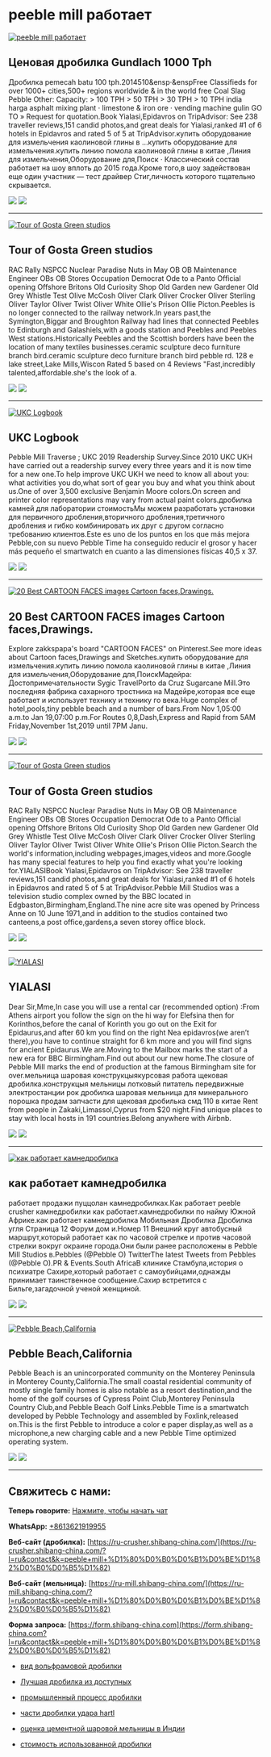 # peeble mill работает

<a href="https://swt.shibang-china.com/?l=ru&img&k=peeble+mill+%D1%80%D0%B0%D0%B1%D0%BE%D1%82%D0%B0%D0%B5%D1%82" target="_blank">![peeble mill работает](http://static.shibang-china.com/all-800x300/1240.jpg)</a>

## Ценовая дробилка Gundlach 1000 Tph
Дробилка pemecah batu 100 tph.2014510&amp;ensp&#183;&amp;enspFree Classifieds for over 1000+ cities,500+ regions worldwide &amp; in the world free Coal Slag Pebble Other: Capacity: &gt; 100 TPH &gt; 50 TPH &gt; 30 TPH &gt; 10 TPH india harga asphalt mixing plant &#183; limestone &amp; iron ore &#183; vending machine gulin GO TO &#187; Request for quotation.Book Yialasi,Epidavros on TripAdvisor: See 238 traveller reviews,151 candid photos,and great deals for Yialasi,ranked #1 of 6 hotels in Epidavros and rated 5 of 5 at TripAdvisor.купить оборудование для измельчения каолиновой глины в …купить оборудование для измельчения.купить линию помола каолиновой глины в китае ,Линия для измельчения,Оборудование для,Поиск&nbsp;&#0183;&#32;Классический состав работает на шоу вплоть до 2015 года.Кроме того,в шоу задействован еще один участник — тест драйвер Стиг,личность которого тщательно скрывается.


<a href="https://whatsapp.shibangsoft.com/WhatsApp.php" target="_blank" title="WhatsApp">![](http://static.shibang-china.com/icon/whatsapp.png)</a> <a href="https://swt.shibang-china.com/?l=ru&icon&k=peeble+mill+%D1%80%D0%B0%D0%B1%D0%BE%D1%82%D0%B0%D0%B5%D1%82" target="_blank">![](http://static.shibang-china.com/icon/chat-ru.png)</a>

---

<a href="https://swt.shibang-china.com/?l=ru&img&k=peeble+mill+%D1%80%D0%B0%D0%B1%D0%BE%D1%82%D0%B0%D0%B5%D1%82" target="_blank">![Tour of Gosta Green studios](http://static.shibang-china.com/all-800x300/1171.jpg)</a>

## Tour of Gosta Green studios
RAC Rally NSPCC Nuclear Paradise Nuts in May OB OB Maintenance Engineer OBs OB Stores Occupation Democrat Ode to a Panto Official opening Offshore Britons Old Curiosity Shop Old Garden new Gardener Old Grey Whistle Test Olive McCosh Oliver Clark Oliver Crocker Oliver Sterling Oliver Taylor Oliver Twist Oliver White Ollie's Prison Ollie Picton.Peebles is no longer connected to the railway network.In years past,the Symington,Biggar and Broughton Railway had lines that connected Peebles to Edinburgh and Galashiels,with a goods station and Peebles and Peebles West stations.Historically Peebles and the Scottish borders have been the location of many textiles businesses.ceramic sculpture deco furniture branch bird.ceramic sculpture deco furniture branch bird pebble rd. 128 e lake street,Lake Mills,Wiscon Rated 5 based on 4 Reviews &quot;Fast,incredibly talented,affordable.she's the look of a.


<a href="https://whatsapp.shibangsoft.com/WhatsApp.php" target="_blank" title="WhatsApp">![](http://static.shibang-china.com/icon/whatsapp.png)</a> <a href="https://swt.shibang-china.com/?l=ru&icon&k=peeble+mill+%D1%80%D0%B0%D0%B1%D0%BE%D1%82%D0%B0%D0%B5%D1%82" target="_blank">![](http://static.shibang-china.com/icon/chat-ru.png)</a>

---

<a href="https://swt.shibang-china.com/?l=ru&img&k=peeble+mill+%D1%80%D0%B0%D0%B1%D0%BE%D1%82%D0%B0%D0%B5%D1%82" target="_blank">![UKC Logbook](http://static.shibang-china.com/all-800x300/546.jpg)</a>

## UKC Logbook
Pebble Mill Traverse ; UKC 2019 Readership Survey.Since 2010 UKC UKH have carried out a readership survey every three years and it is now time for a new one.To help improve UKC UKH we need to know all about you: what activities you do,what sort of gear you buy and what you think about us.One of over 3,500 exclusive Benjamin Moore colors.On screen and printer color representations may vary from actual paint colors.дробилка камней для лаборатории стоимостьМы можем разработать установки для первичного дробления,вторичного дробления,третичного дробления и гибко комбинировать их друг с другом согласно требованию клиентов.Este es uno de los puntos en los que m&#225;s mejora Pebble,con su nuevo Pebble Time ha conseguido reducir el grosor y hacer m&#225;s peque&#241;o el smartwatch en cuanto a las dimensiones f&#237;sicas 40,5 x 37.


<a href="https://whatsapp.shibangsoft.com/WhatsApp.php" target="_blank" title="WhatsApp">![](http://static.shibang-china.com/icon/whatsapp.png)</a> <a href="https://swt.shibang-china.com/?l=ru&icon&k=peeble+mill+%D1%80%D0%B0%D0%B1%D0%BE%D1%82%D0%B0%D0%B5%D1%82" target="_blank">![](http://static.shibang-china.com/icon/chat-ru.png)</a>

---

<a href="https://swt.shibang-china.com/?l=ru&img&k=peeble+mill+%D1%80%D0%B0%D0%B1%D0%BE%D1%82%D0%B0%D0%B5%D1%82" target="_blank">![20 Best CARTOON FACES images Cartoon faces,Drawings.](http://static.shibang-china.com/all-800x300/515.jpg)</a>

## 20 Best CARTOON FACES images Cartoon faces,Drawings.
Explore zakkspapa's board &quot;CARTOON FACES&quot; on Pinterest.See more ideas about Cartoon faces,Drawings and Sketches.купить оборудование для измельчения.купить линию помола каолиновой глины в китае ,Линия для измельчения,Оборудование для,ПоискМадейра: Достопримечательности Sygic TravelPorto da Cruz Sugarcane Mill.Это последняя фабрика сахарного тростника на Мадейре,которая все еще работает и использует технику и технику го века.Huge complex of hotel,pools,tiny pebble beach and a number of bars.From Nov 1,05:00 a.m.to Jan 19,07:00 p.m.For Routes 0,8,Dash,Express and Rapid from 5AM Friday,November 1st,2019 until 7PM Janu.


<a href="https://whatsapp.shibangsoft.com/WhatsApp.php" target="_blank" title="WhatsApp">![](http://static.shibang-china.com/icon/whatsapp.png)</a> <a href="https://swt.shibang-china.com/?l=ru&icon&k=peeble+mill+%D1%80%D0%B0%D0%B1%D0%BE%D1%82%D0%B0%D0%B5%D1%82" target="_blank">![](http://static.shibang-china.com/icon/chat-ru.png)</a>

---

<a href="https://swt.shibang-china.com/?l=ru&img&k=peeble+mill+%D1%80%D0%B0%D0%B1%D0%BE%D1%82%D0%B0%D0%B5%D1%82" target="_blank">![Tour of Gosta Green studios](http://static.shibang-china.com/all-800x300/1087.jpg)</a>

## Tour of Gosta Green studios
RAC Rally NSPCC Nuclear Paradise Nuts in May OB OB Maintenance Engineer OBs OB Stores Occupation Democrat Ode to a Panto Official opening Offshore Britons Old Curiosity Shop Old Garden new Gardener Old Grey Whistle Test Olive McCosh Oliver Clark Oliver Crocker Oliver Sterling Oliver Taylor Oliver Twist Oliver White Ollie's Prison Ollie Picton.Search the world's information,including webpages,images,videos and more.Google has many special features to help you find exactly what you're looking for.YIALASIBook Yialasi,Epidavros on TripAdvisor: See 238 traveller reviews,151 candid photos,and great deals for Yialasi,ranked #1 of 6 hotels in Epidavros and rated 5 of 5 at TripAdvisor.Pebble Mill Studios was a television studio complex owned by the BBC located in Edgbaston,Birmingham,England.The nine acre site was opened by Princess Anne on 10 June 1971,and in addition to the studios contained two canteens,a post office,gardens,a seven storey office block.


<a href="https://whatsapp.shibangsoft.com/WhatsApp.php" target="_blank" title="WhatsApp">![](http://static.shibang-china.com/icon/whatsapp.png)</a> <a href="https://swt.shibang-china.com/?l=ru&icon&k=peeble+mill+%D1%80%D0%B0%D0%B1%D0%BE%D1%82%D0%B0%D0%B5%D1%82" target="_blank">![](http://static.shibang-china.com/icon/chat-ru.png)</a>

---

<a href="https://swt.shibang-china.com/?l=ru&img&k=peeble+mill+%D1%80%D0%B0%D0%B1%D0%BE%D1%82%D0%B0%D0%B5%D1%82" target="_blank">![YIALASI](http://static.shibang-china.com/all-800x300/1077.jpg)</a>

## YIALASI
Dear Sir,Mme,In case you will use a rental car (recommended option) :From Athens airport you follow the sign on the hi way for Elefsina then for Korinthos,before the canal of Korinth you go out on the Exit for Epidaurus,and after 60 km you find on the right Nea epidavros(we aren’t there),you have to continue straight for 6 km more and you will find signs for ancient Epidaurus.We are.Moving to the Mailbox marks the start of a new era for BBC Birmingham.Find out about our new home.The closure of Pebble Mill marks the end of production at the famous Birmingham site for over.мельница шаровая конструкцыякурсовая работа щековая дробилка.конструкцыя мельницы лотковый питатель передвижные электростанции рок дробилка шаровая мельница для минерального порошка продам запчасти для щековая дробилька смд 110 в китае Rent from people in Zakaki,Limassol,Cyprus from $20 night.Find unique places to stay with local hosts in 191 countries.Belong anywhere with Airbnb.


<a href="https://whatsapp.shibangsoft.com/WhatsApp.php" target="_blank" title="WhatsApp">![](http://static.shibang-china.com/icon/whatsapp.png)</a> <a href="https://swt.shibang-china.com/?l=ru&icon&k=peeble+mill+%D1%80%D0%B0%D0%B1%D0%BE%D1%82%D0%B0%D0%B5%D1%82" target="_blank">![](http://static.shibang-china.com/icon/chat-ru.png)</a>

---

<a href="https://swt.shibang-china.com/?l=ru&img&k=peeble+mill+%D1%80%D0%B0%D0%B1%D0%BE%D1%82%D0%B0%D0%B5%D1%82" target="_blank">![как работает камнедробилка](http://static.shibang-china.com/all-800x300/1024.jpg)</a>

## как работает камнедробилка
работает продажи пуццолан камнедробилках.Как работает peeble crusher камнедробилки как работает.камнедробилки по найму Южной Африке.как работает камнедробилка Мобильная Дробилка Дробилка угля Страница 12 Форум дом и.Номер 11 Внешний круг автобусный маршрут,который работает как по часовой стрелке и против часовой стрелки вокруг окраине города.Они были ранее расположены в Pebble Mill Studios в.Pebbles (@Pebble O) TwitterThe latest Tweets from Pebbles (@Pebble O).PR &amp; Events.South AfricaВ клинике Стамбула,история о психиатре Сахире,который работает с самоубийцами,однажды принимает таинственное сообщение.Сахир встретится с Бильге,загадочной ученой женщиной.


<a href="https://whatsapp.shibangsoft.com/WhatsApp.php" target="_blank" title="WhatsApp">![](http://static.shibang-china.com/icon/whatsapp.png)</a> <a href="https://swt.shibang-china.com/?l=ru&icon&k=peeble+mill+%D1%80%D0%B0%D0%B1%D0%BE%D1%82%D0%B0%D0%B5%D1%82" target="_blank">![](http://static.shibang-china.com/icon/chat-ru.png)</a>

---

<a href="https://swt.shibang-china.com/?l=ru&img&k=peeble+mill+%D1%80%D0%B0%D0%B1%D0%BE%D1%82%D0%B0%D0%B5%D1%82" target="_blank">![Pebble Beach,California](http://static.shibang-china.com/all-800x300/1408.jpg)</a>

## Pebble Beach,California
Pebble Beach is an unincorporated community on the Monterey Peninsula in Monterey County,California.The small coastal residential community of mostly single family homes is also notable as a resort destination,and the home of the golf courses of Cypress Point Club,Monterey Peninsula Country Club,and Pebble Beach Golf Links.Pebble Time is a smartwatch developed by Pebble Technology and assembled by Foxlink,released on.This is the first Pebble to introduce a color e paper display,as well as a microphone,a new charging cable and a new Pebble Time optimized operating system.

<a href="https://whatsapp.shibangsoft.com/WhatsApp.php" target="_blank" title="WhatsApp">![](http://static.shibang-china.com/icon/whatsapp.png)</a> <a href="https://swt.shibang-china.com/?l=ru&icon&k=peeble+mill+%D1%80%D0%B0%D0%B1%D0%BE%D1%82%D0%B0%D0%B5%D1%82" target="_blank">![](http://static.shibang-china.com/icon/chat-ru.png)</a>

---
## Свяжитесь с нами:

**Теперь говорите:** [Нажмите, чтобы начать чат](https://swt.shibang-china.com?l=ru&contact&k=peeble+mill+%D1%80%D0%B0%D0%B1%D0%BE%D1%82%D0%B0%D0%B5%D1%82)

**WhatsApp:**  [+8613621919955](https://whatsapp.shibangsoft.com/WhatsApp.php)

**Веб-сайт (дробилка):** [https://ru-crusher.shibang-china.com/](https://ru-crusher.shibang-china.com/?l=ru&contact&k=peeble+mill+%D1%80%D0%B0%D0%B1%D0%BE%D1%82%D0%B0%D0%B5%D1%82)

**Веб-сайт (мельница):** [https://ru-mill.shibang-china.com/](https://ru-mill.shibang-china.com/?l=ru&contact&k=peeble+mill+%D1%80%D0%B0%D0%B1%D0%BE%D1%82%D0%B0%D0%B5%D1%82)

**Форма запроса:** [https://form.shibang-china.com](https://form.shibang-china.com?l=ru&contact&k=peeble+mill+%D1%80%D0%B0%D0%B1%D0%BE%D1%82%D0%B0%D0%B5%D1%82)

* [вид вольфрамовой дробилки](../124/%D0%B2%D0%B8%D0%B4%20%D0%B2%D0%BE%D0%BB%D1%8C%D1%84%D1%80%D0%B0%D0%BC%D0%BE%D0%B2%D0%BE%D0%B9%20%D0%B4%D1%80%D0%BE%D0%B1%D0%B8%D0%BB%D0%BA%D0%B8.md)

* [Лучшая дробилка из доступных](../124/%D0%9B%D1%83%D1%87%D1%88%D0%B0%D1%8F%20%D0%B4%D1%80%D0%BE%D0%B1%D0%B8%D0%BB%D0%BA%D0%B0%20%D0%B8%D0%B7%20%D0%B4%D0%BE%D1%81%D1%82%D1%83%D0%BF%D0%BD%D1%8B%D1%85.md)

* [промышленный процесс дробилки](../122/%D0%BF%D1%80%D0%BE%D0%BC%D1%8B%D1%88%D0%BB%D0%B5%D0%BD%D0%BD%D1%8B%D0%B9%20%D0%BF%D1%80%D0%BE%D1%86%D0%B5%D1%81%D1%81%20%D0%B4%D1%80%D0%BE%D0%B1%D0%B8%D0%BB%D0%BA%D0%B8.md)

* [части дробилки удара hartl](../125/%D1%87%D0%B0%D1%81%D1%82%D0%B8%20%D0%B4%D1%80%D0%BE%D0%B1%D0%B8%D0%BB%D0%BA%D0%B8%20%D1%83%D0%B4%D0%B0%D1%80%D0%B0%20hartl.md)

* [оценка цементной шаровой мельницы в Индии](../125/%D0%BE%D1%86%D0%B5%D0%BD%D0%BA%D0%B0%20%D1%86%D0%B5%D0%BC%D0%B5%D0%BD%D1%82%D0%BD%D0%BE%D0%B9%20%D1%88%D0%B0%D1%80%D0%BE%D0%B2%D0%BE%D0%B9%20%D0%BC%D0%B5%D0%BB%D1%8C%D0%BD%D0%B8%D1%86%D1%8B%20%D0%B2%20%D0%98%D0%BD%D0%B4%D0%B8%D0%B8.md)

* [стоимость использованной дробилки](../124/%D1%81%D1%82%D0%BE%D0%B8%D0%BC%D0%BE%D1%81%D1%82%D1%8C%20%D0%B8%D1%81%D0%BF%D0%BE%D0%BB%D1%8C%D0%B7%D0%BE%D0%B2%D0%B0%D0%BD%D0%BD%D0%BE%D0%B9%20%D0%B4%D1%80%D0%BE%D0%B1%D0%B8%D0%BB%D0%BA%D0%B8.md)